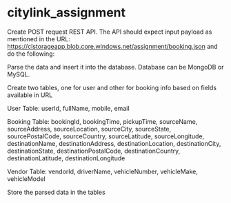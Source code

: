 # citylink_assignment


Create POST request REST API. The API should expect input payload as mentioned in the URL: https://clstorageapp.blob.core.windows.net/assignment/booking.json and do the following:

Parse the data and insert it into the database. Database can be MongoDB or MySQL.

Create two tables, one for user and other for booking info based on fields available in URL


User Table: userId, fullName, mobile, email

Booking Table: bookingId, bookingTime, pickupTime, sourceName, sourceAddress, sourceLocation, sourceCity, sourceState, sourcePostalCode, sourceCountry, sourceLatitude, sourceLongitude, destinationName, destinationAddress, destinationLocation, destinationCity, destinationState, destinationPostalCode, destinationCountry, destinationLatitude, destinationLongitude

Vendor Table: vendorId, driverName, vehicleNumber, vehicleMake, vehicleModel

Store the parsed data in the tables